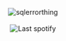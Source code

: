 <div align="center">
  <div>
    <img src="https://komarev.com/ghpvc/?username=sqlerrorthing&color=grey&style=flat&label=Views" alt="sqlerrorthing">
  </div>
  <br/>
  <img src="https://spotify-recently-played-readme.vercel.app/api?user=eg9no0brqmzrmfy6crh7e7fsy&unique={true|1|on|yes}" alt="Last spotify"/>
</h3>
